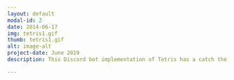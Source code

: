 ```yaml
---
layout: default
modal-id: 2
date: 2014-06-17
img: tetris1.gif
thumb: tetris1.gif
alt: image-alt
project-date: June 2019
description: This Discord bot implementation of Tetris has a catch the pieces fall very, very slowly. Work together as a server to keep the game from overflowing! Credit to @Sam_c_lee for the original tetris implementation. My roles in this group project included concept, bot creation and server-side implementation, and improvements to Tetris code. <a href="https://jwhop.itch.io/textris"> Play Textris here!</a> 

---
```

